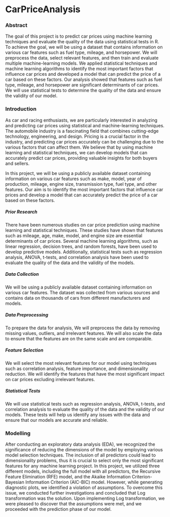# CarPriceAnalysis
### Abstract
The goal of this project is to predict car prices using machine learning techniques and evaluate the quality of the data using statistical tests in R. To achieve the goal, we will be using a dataset that contains information on various car features such as fuel type, mileage, and horsepower. We will preprocess the data, select relevant features, and then train and evaluate multiple machine-learning models. We applied statistical techniques and machine learning algorithms to identify the most important factors that influence car prices and developed a model that can predict the price of a car based on these factors. Our analysis showed that features such as fuel type, mileage, and horsepower are significant determinants of car prices. We will use statistical tests to determine the quality of the data and ensure the validity of our model.

### Introduction
As car and racing enthusiasts, we are particularly interested in analyzing and predicting car prices using statistical and machine-learning techniques. The automobile industry is a fascinating field that combines cutting-edge technology, engineering, and design. Pricing is a crucial factor in the industry, and predicting car prices accurately can be challenging due to the various factors that can affect them. We believe that by using machine learning and statistical techniques, we can develop models that can accurately predict car prices, providing valuable insights for both buyers and sellers.

In this project, we will be using a publicly available dataset containing information on various car features such as make, model, year of production, mileage, engine size, transmission type, fuel type, and other features. Our aim is to identify the most important factors that influence car prices and develop a model that can accurately predict the price of a car based on these factors.

##### Prior Research
There have been numerous studies on car price prediction using machine learning and statistical techniques. These studies have shown that features such as mileage, age, make, model, and engine size are essential determinants of car prices. Several machine learning algorithms, such as linear regression, decision trees, and random forests, have been used to develop predictive models. Additionally, statistical tests such as regression analysis, ANOVA, t-tests, and correlation analysis have been used to evaluate the quality of the data and the validity of the models.


##### Data Collection
We will be using a publicly available dataset containing information on various car features. The dataset was collected from various sources and contains data on thousands of cars from different manufacturers and models.


##### Data Preprocessing
To prepare the data for analysis, We will preprocess the data by removing missing values, outliers, and irrelevant features. We will also scale the data to ensure that the features are on the same scale and are comparable.


##### Feature Selection
We will select the most relevant features for our model using techniques such as correlation analysis, feature importance, and dimensionality reduction. We will identify the features that have the most significant impact on car prices excluding irrelevant features.


##### Statistical Tests
We will use statistical tests such as regression analysis, ANOVA, t-tests, and correlation analysis to evaluate the quality of the data and the validity of our models. These tests will help us identify any issues with the data and ensure that our models are accurate and reliable.




### Modelling
After conducting an exploratory data analysis (EDA), we recognized the significance of reducing the dimensions of the model by employing various model selection techniques. The inclusion of all predictors could lead to dimensionality problems, thus it is crucial to select only the most significant features for any machine learning project. In this project, we utilized three different models, including the full model with all predictors, the Recursive Feature Elimination (RFE) model, and the Akaike Information Criterion- Bayesian Information Criterion (AIC-BIC) model. However, while generating diagnostic plots, we identified a violation of assumptions. To overcome this issue, we conducted further investigations and concluded that Log transformation was the solution. Upon implementing Log transformation, we were pleased to discover that the assumptions were met, and we proceeded with the prediction phase of our model.
